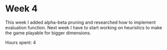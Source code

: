 # Week 4

This week I added alpha-beta pruning and researched how to implement evaluation function. Next week I have to start working on heuristics to make the game playable for bigger dimensions. 

Hours spent: 4